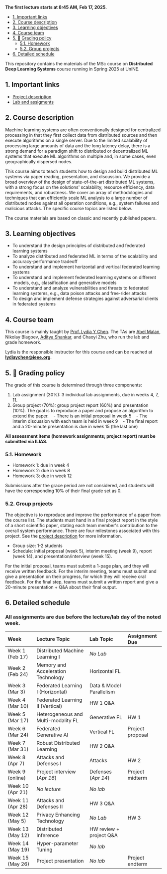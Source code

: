 
**The first lecture starts at 8:45 AM, Feb 17, 2025.**

- [1. Important links](#1-important-links)
- [2. Course description](#2-course-description)
- [3. Learning objectives](#3-learning-objectives)
- [4. Course team](#4-course-team)
- [5. :dart: Grading policy](#5-dart-grading-policy)
  - [5.1. Homework](#51-homework)
  - [5.2. Group projects](#52-group-projects)
- [6. Detailed schedule](#6-detailed-schedule)

This repository contains the materials of the MSc course on **Distributed Deep Learning Systems** course running in Spring 2025 at UniNE.

## 1. Important links

- [Project description](project.md)
- [Lab and assigments](lab/README.md)

## 2. Course description

Machine learning systems are often conventionally designed for centralized processing in that they first collect data from distributed sources and then execute algorithms on a single server. Due to the limited scalability of processing large amounts of data and the long latency delay, there is a strong demand for a paradigm shift to distributed or decentralized ML systems that execute ML algorithms on multiple and, in some cases, even geographically dispersed nodes.

This course aims to teach students how to design and build distributed ML systems via paper reading, presentation, and discussion. We provide a broad overview of the design of state-of-the-art distributed ML systems, with a strong focus on the solutions' scalability, resource efficiency, data requirements, and robustness. We cover an array of methodologies and techniques that can efficiently scale ML analysis to a large number of distributed nodes against all operation conditions, e.g., system failures and malicious attacks. The specific course topics are listed below.

The course materials are based on classic and recently published papers.

## 3. Learning objectives

- To understand the design principles of distributed and federated learning systems
- To analyze distributed and federated ML in terms of the scalability and accuracy-performance tradeoff
- To understand and implement horizontal and vertical federated learning systems
- To understand and implement federated learning systems on different  models, e.g., classification and generative models
- To understand and analyze vulnerabilities and threats to federated learning systems, e.g., data poison attacks and free-rider attacks
- To design and implement defense strategies against adversarial clients in federated systems

## 4. Course team

This course is mainly taught by [Prof. Lydia Y Chen](https://lydiaychen.github.io/).
The TAs are [Abel Malan](mailto:abele.malan@unine.ch), Nikolay Blagoev, [Aditya Shankar](mailto:a.shankar@tudelft.nl), and Chaoyi Zhu, who run the lab and grade homework.

Lydia is the responsible instructor for this course and can be reached at **lydiaychen@ieee.org**.

## 5. :dart: Grading policy

The grade of this course is determined through three components:

1. Lab assignment (30%): 3 individual lab assignments, due in weeks 4, 7, 11.
2. Group project (70%): group project report (60%) and presentation (10%). The goal is to reproduce a paper and propose an algorithm to extend the paper.
   - There is an initial proposal in week 5
   - The interim discussion with each team is held in week 9
   - The final report and a 20-minute presentation is due in week 15 (the last one)

**All assessment items (homework assignments; project report) must be submitted via ILIAS.**

### 5.1. Homework

- Homework 1: due in week 4
- Homework 2: due in week 8
- Homework 3: due in week 12

Submissions after the grace period are not considered, and students will have the corresponding 10% of their final grade set as 0.

### 5.2. Group projects

The objective is to reproduce and improve the performance of a paper from the course list. The students must hand in a final project report in the style of a short scientific paper, stating each team member's contribution to the overall system performance. There are four milestones associated with this project. See the [project description](project.md) for more information.

- Group size: 1-2 students
- Schedule: initial proposal (week 5), interim meeting (week 9), report (week 14), and presentation/interview (week 15).

For the initial proposal, teams must submit a 1-page plan, and they will receive written feedback.
For the interim meeting, teams must submit and give a presentation on their progress, for which they will receive oral feedback.
For the final step, teams must submit a written report and give a 20-minute presentation + Q&A about their final output.

## 6. Detailed schedule

### All assignments are due before the lecture/lab day of the noted week.


| Week             | Lecture Topic                       | Lab Topic                | Assignment Due           |
|:-----------------|:------------------------------------|:-------------------------|:-------------------------|
| Week 1 (Feb 17)  | Distributed Machine Learning I      | *No Lab*                 |                          |
| Week 2 (Feb 24)  | Memory and Acceleration Technology  | Horizontal FL            |                          |
| Week 3 (Mar 3)   | Federated Learning I (Horizontal)   | Data & Model Parallelism |                          |
| Week 4 (Mar 10)  | Federated Learning II (Vertical)    | HW 1 Q&A                 |                          |
| Week 5 (Mar 17)  | Heterogeneous and Multi-modality FL | Generative FL            | HW 1                     |
| Week 6 (Mar 24)  | Federated Generative AI             | Vertical FL              | Project proposal         |
| Week 7 (Mar 31)  |  Robust Distributed Learning        | HW 2 Q&A                 |                          |
| Week 8 (Apr 7)   |  Attacks and Defenses I             | Attacks                  | HW 2                     |
| Week 9 (online)  | Project interview (*Apr 16*)        | Defenses (*Apr 14*)      | Project midterm          |
| Week 10 (Apr 21) | *No lecture*                        | *No lab*                 |                          |
| Week 11 (Apr 28) | Attacks and Defenses II             | HW 3 Q&A                 |                          |
| Week 12 (May 5)  | Privacy Enhancing Technology        | *No Lab*                 | HW 3                     |
| Week 13 (May 12) |   Distributed Inference             | HW review + project Q&A  |                          |
| Week 14 (May 19) | Hyper-parameter Tuning              | *No lab*                 |                          |
| Week 15 (May 26) | Project presentation                | *No lab*                 | Project endterm          |
